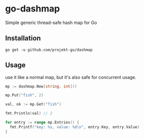 # go-dashmap
Simple generic thread-safe hash map for Go

## Installation
```
go get -u github.com/projekt-go/dashmap
```

## Usage
use it like a normal map, but it's also safe for concurrent usage.
```go
mp := dashmap.New[string, int]()

mp.Put("fish", 2)

val, ok := mp.Get("fish")

fmt.Println(val) // 2

for entry := range mp.Entries() {
  fmt.Printf("key: %s, value: %d\n", entry.Key, entry.Value)
}
```
